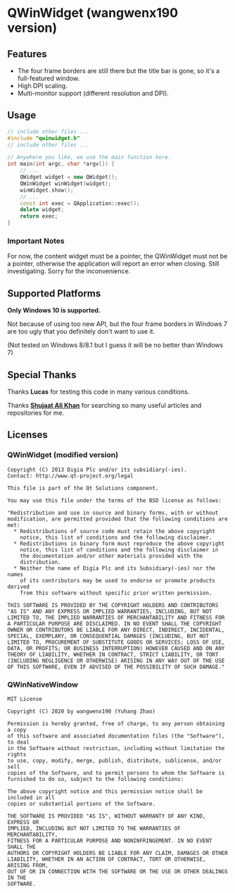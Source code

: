 # QWinWidget (wangwenx190 version)

## Features

- The four frame borders are still there but the title bar is gone, so it's a full-featured window.
- High DPI scaling.
- Multi-monitor support (different resolution and DPI).

## Usage

```cpp
// include other files ...
#include "qwinwidget.h"
// include other files ...

// Anywhere you like, we use the main function here.
int main(int argc, char *argv[]) {
    // ...
    QWidget widget = new QWidget();
    QWinWidget winWidget(widget);
    winWidget.show();
    // ...
    const int exec = QApplication::exec();
    delete widget;
    return exec;
}
```

### Important Notes

For now, the content widget must be a pointer, the QWinWidget must not be a pointer, otherwise the application will report an error when closing. Still investigating. Sorry for the inconvenience.

## Supported Platforms

**Only Windows 10 is supported.**

Not because of using too new API, but the four frame borders in Windows 7 are too ugly that you definitely don't want to use it.

(Not tested on Windows 8/8.1 but I guess it will be no better than Windows 7)

## Special Thanks

Thanks **Lucas** for testing this code in many various conditions.

Thanks [**Shujaat Ali Khan**](https://github.com/shujaatak) for searching so many useful articles and repositories for me.

## Licenses

### QWinWidget (modified version)

```text
Copyright (C) 2013 Digia Plc and/or its subsidiary(-ies).
Contact: http://www.qt-project.org/legal

This file is part of the Qt Solutions component.

You may use this file under the terms of the BSD license as follows:

"Redistribution and use in source and binary forms, with or without
modification, are permitted provided that the following conditions are
met:
  * Redistributions of source code must retain the above copyright
    notice, this list of conditions and the following disclaimer.
  * Redistributions in binary form must reproduce the above copyright
    notice, this list of conditions and the following disclaimer in
    the documentation and/or other materials provided with the
    distribution.
  * Neither the name of Digia Plc and its Subsidiary(-ies) nor the names
    of its contributors may be used to endorse or promote products derived
    from this software without specific prior written permission.

THIS SOFTWARE IS PROVIDED BY THE COPYRIGHT HOLDERS AND CONTRIBUTORS
"AS IS" AND ANY EXPRESS OR IMPLIED WARRANTIES, INCLUDING, BUT NOT
LIMITED TO, THE IMPLIED WARRANTIES OF MERCHANTABILITY AND FITNESS FOR
A PARTICULAR PURPOSE ARE DISCLAIMED. IN NO EVENT SHALL THE COPYRIGHT
OWNER OR CONTRIBUTORS BE LIABLE FOR ANY DIRECT, INDIRECT, INCIDENTAL,
SPECIAL, EXEMPLARY, OR CONSEQUENTIAL DAMAGES (INCLUDING, BUT NOT
LIMITED TO, PROCUREMENT OF SUBSTITUTE GOODS OR SERVICES; LOSS OF USE,
DATA, OR PROFITS; OR BUSINESS INTERRUPTION) HOWEVER CAUSED AND ON ANY
THEORY OF LIABILITY, WHETHER IN CONTRACT, STRICT LIABILITY, OR TORT
(INCLUDING NEGLIGENCE OR OTHERWISE) ARISING IN ANY WAY OUT OF THE USE
OF THIS SOFTWARE, EVEN IF ADVISED OF THE POSSIBILITY OF SUCH DAMAGE."
```

### QWinNativeWindow

```text
MIT License

Copyright (C) 2020 by wangwenx190 (Yuhang Zhao)

Permission is hereby granted, free of charge, to any person obtaining a copy
of this software and associated documentation files (the "Software"), to deal
in the Software without restriction, including without limitation the rights
to use, copy, modify, merge, publish, distribute, sublicense, and/or sell
copies of the Software, and to permit persons to whom the Software is
furnished to do so, subject to the following conditions:

The above copyright notice and this permission notice shall be included in all
copies or substantial portions of the Software.

THE SOFTWARE IS PROVIDED "AS IS", WITHOUT WARRANTY OF ANY KIND, EXPRESS OR
IMPLIED, INCLUDING BUT NOT LIMITED TO THE WARRANTIES OF MERCHANTABILITY,
FITNESS FOR A PARTICULAR PURPOSE AND NONINFRINGEMENT. IN NO EVENT SHALL THE
AUTHORS OR COPYRIGHT HOLDERS BE LIABLE FOR ANY CLAIM, DAMAGES OR OTHER
LIABILITY, WHETHER IN AN ACTION OF CONTRACT, TORT OR OTHERWISE, ARISING FROM,
OUT OF OR IN CONNECTION WITH THE SOFTWARE OR THE USE OR OTHER DEALINGS IN THE
SOFTWARE.
```
